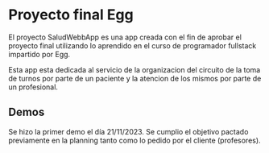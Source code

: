 
# Proyecto final Egg

El proyecto SaludWebbApp es una app creada con el fin de aprobar el proyecto final utilizando lo aprendido en el curso de programador fullstack impartido por Egg. 

Esta app esta dedicada al servicio de la organizacion del circuito de la toma de turnos por parte de un paciente y la atencion de los mismos por parte de un profesional.




## Demos

Se hizo la primer demo el día 21/11/2023. Se cumplio el objetivo pactado previamente en la planning tanto como lo pedido por el cliente (profesores).

